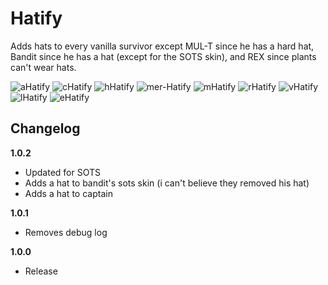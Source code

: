 # Hatify

Adds hats to every vanilla survivor except MUL-T since he has a hard hat, Bandit since he has a hat (except for the SOTS skin), and REX since plants can't wear hats.

<img src="https://i.ibb.co/JxbLkCR/aHatify.png" alt="aHatify" border="0">
<img src="https://i.ibb.co/72Z39WY/cHatify.png" alt="cHatify" border="0">
<img src="https://i.ibb.co/ChGwtNJ/hHatify.png" alt="hHatify" border="0">
<img src="https://i.ibb.co/17MLMsG/mer-Hatify.png" alt="mer-Hatify" border="0">
<img src="https://i.ibb.co/wKBc0M0/mHatify.png" alt="mHatify" border="0">
<img src="https://i.ibb.co/qJjZdY5/rHatify.png" alt="rHatify" border="0">
<img src="https://i.ibb.co/XYwvtcT/vHatify.png" alt="vHatify" border="0">
<img src="https://i.ibb.co/JtdDS8K/lHatify.png" alt="lHatify" border="0">
<img src="https://i.ibb.co/64jThMW/eHatify.png" alt="eHatify" border="0">

## Changelog

**1.0.2**

- Updated for SOTS
- Adds a hat to bandit's sots skin (i can't believe they removed his hat)
- Adds a hat to captain

**1.0.1**

- Removes debug log

**1.0.0**

- Release
